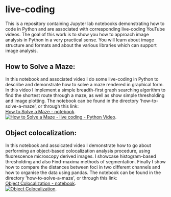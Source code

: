 # live-coding
This is a repository containing Jupyter lab notebooks demonstrating how to code in Python and are associated with corresponding live-coding YouTube videos. The goal of this work is to show you how to approach image analysis in Python in a very practical sense. You will learn about image structure and formats and about the various libraries which can support image analysis.

## How to Solve a Maze:

In this notebook and associated video I do some live-coding in Python to describe and demonstrate how to solve a maze rendered in graphical form. In this video I implement a simple breadth-first graph searching algorithm to find the shortest route through a maze, as well as show simple thresholding and image plotting. The notebook can be found in the directory 'how-to-solve-a-maze', or through this link:    
[How to Solve a Maze - notebook](https://github.com/dwaithe/live-coding/blob/main/how-to-solve-a-maze/How-to-solve-a-maze.ipynb).  
[![How to Solve a Maze - live coding - Python Video](http://img.youtube.com/vi/1KHgCRs-x1M/0.jpg)](https://www.youtube.com/watch?v=GFt2XhUZQy0 "How to Solve a Maze - live coding - Python - image analysis"). 

## Object colocalization:

In this notebook and assoicated video I demonstrate how to go about performing an object-based colocalization analysis procedure, using fluorescence microscopy derived images. I showcase histogram-based thresholding and also Find-maxima methods of segmentation. Finally I show how to compare the distances between foci in two different channels and how to organise the data using pandas. The notebook can be found in the directory 'how-to-solve-a-maze', or through this link:    
[Object Colocalization - notebook](https://github.com/dwaithe/live-coding/blob/main/object-colocalization/object_coloc.ipynb).  
[![Object Colocalization](http://img.youtube.com/vi/GFt2XhUZQy0/0.jpg)](http://www.youtube.com/watch?v=GFt2XhUZQy0 "Object Colocalization - live coding - bioimage analysis"). 
